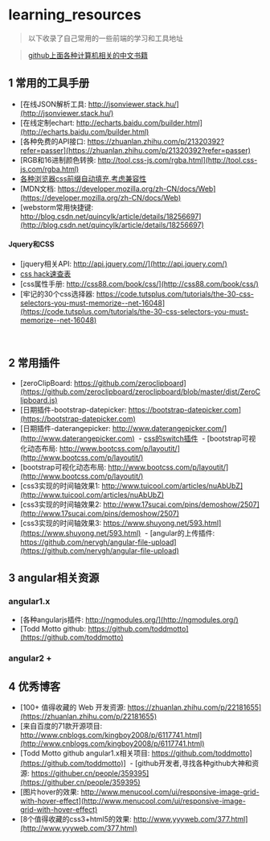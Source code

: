 # learning_resources
> 以下收录了自己常用的一些前端的学习和工具地址

> [github上面各种计算机相关的中文书籍](https://github.com/justjavac/free-programming-books-zh_CN)

## 1 常用的工具手册

  - [在线JSON解析工具: http://jsonviewer.stack.hu/](http://jsonviewer.stack.hu/)
  - [在线定制echart: http://echarts.baidu.com/builder.html](http://echarts.baidu.com/builder.html)
  - [各种免费的API接口: https://zhuanlan.zhihu.com/p/21320392?refer=passer](https://zhuanlan.zhihu.com/p/21320392?refer=passer)
  - [RGB和16进制颜色转换: http://tool.css-js.com/rgba.html](http://tool.css-js.com/rgba.html)
  - [各种浏览器css前缀自动填充,考虑兼容性](https://autoprefixer.github.io/)
  - [MDN文档: https://developer.mozilla.org/zh-CN/docs/Web](https://developer.mozilla.org/zh-CN/docs/Web)
  - [webstorm常用快捷键: http://blog.csdn.net/quincylk/article/details/18256697](http://blog.csdn.net/quincylk/article/details/18256697)
  
#### Jquery和CSS

  - [jquery相关API: http://api.jquery.com//](http://api.jquery.com/)
  - [css hack速查表](http://www.hujuntao.com/web/css/css-hack-cheat-sheet.html)
  - [css属性手册: http://css88.com/book/css/](http://css88.com/book/css/)
  - [牢记的30个css选择器: https://code.tutsplus.com/tutorials/the-30-css-selectors-you-must-memorize--net-16048](https://code.tutsplus.com/tutorials/the-30-css-selectors-you-must-memorize--net-16048)
 
  
 
## 2 常用插件

  - [zeroClipBoard: https://github.com/zeroclipboard](https://github.com/zeroclipboard/zeroclipboard/blob/master/dist/ZeroClipboard.js)
  - [日期插件-bootstrap-datepicker: https://bootstrap-datepicker.com](https://bootstrap-datepicker.com)
  - [日期插件-daterangepicker: http://www.daterangepicker.com/](http://www.daterangepicker.com)
  - [css的switch插件](http://www.bootcss.com/p/bootstrap-switch/)
  - [bootstrap可视化动态布局: http://www.bootcss.com/p/layoutit/](http://www.bootcss.com/p/layoutit/)
  - [bootstrap可视化动态布局: http://www.bootcss.com/p/layoutit/](http://www.bootcss.com/p/layoutit/)
  - [css3实现的时间轴效果1: http://www.tuicool.com/articles/nuAbUbZ](http://www.tuicool.com/articles/nuAbUbZ)
  - [css3实现的时间轴效果2: http://www.17sucai.com/pins/demoshow/2507](http://www.17sucai.com/pins/demoshow/2507)
  - [css3实现的时间轴效果3: https://www.shuyong.net/593.html](https://www.shuyong.net/593.html)
  - [angular的上传插件: https://github.com/nervgh/angular-file-upload](https://github.com/nervgh/angular-file-upload)
  

## 3 angular相关资源
### angular1.x
  - [各种angularjs插件: http://ngmodules.org/](http://ngmodules.org/)
  - [Todd Motto github: https://github.com/toddmotto](https://github.com/toddmotto)

### angular2 +



## 4 优秀博客 
  
  - [100+ 值得收藏的 Web 开发资源: https://zhuanlan.zhihu.com/p/22181655](https://zhuanlan.zhihu.com/p/22181655)
  - [来自百度的71款开源项目: http://www.cnblogs.com/kingboy2008/p/6117741.html](http://www.cnblogs.com/kingboy2008/p/6117741.html)
  - [Todd Motto github angular1.x相关项目: https://github.com/toddmotto](https://github.com/toddmotto)]
  - [github开发者,寻找各种github大神和资源: https://githuber.cn/people/359395](https://githuber.cn/people/359395)
  - [图片hover的效果: http://www.menucool.com/ui/responsive-image-grid-with-hover-effect](http://www.menucool.com/ui/responsive-image-grid-with-hover-effect)
  - [8个值得收藏的css3+html5的效果: http://www.yyyweb.com/377.html](http://www.yyyweb.com/377.html)

